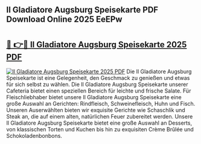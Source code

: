 ## Il Gladiatore Augsburg Speisekarte PDF Download Online 2025 EeEPw

# <h2><a href="http://gccr8p.nevu.top/?p=Il+Gladiatore+Augsburg+Speisekarte">🔗 👉🔴 Il Gladiatore Augsburg Speisekarte 2025 PDF</a></h2>

[![Il Gladiatore Augsburg Speisekarte 2025 PDF](https://i.imgur.com/dBaPXMq.png)](http://gccr8p.nevu.top/?p=Il+Gladiatore+Augsburg+Speisekarte)
Die Il Gladiatore Augsburg Speisekarte ist eine Gelegenheit, den Geschmack zu genießen und etwas für sich selbst zu wählen. Die Il Gladiatore Augsburg Speisekarte unserer Cafeteria bietet einen speziellen Bereich für leichte und frische Salate. Für Fleischliebhaber bietet unsere Il Gladiatore Augsburg Speisekarte eine große Auswahl an Gerichten: Rindfleisch, Schweinefleisch, Huhn und Fisch. Unseren Auserwählten bieten wir exquisite Gerichte wie Schaschlik und Steak an, die auf einem alten, natürlichen Feuer zubereitet werden. Unsere Il Gladiatore Augsburg Speisekarte bietet eine große Auswahl an Desserts, von klassischen Torten und Kuchen bis hin zu exquisiten Crème Brûlée und Schokoladenbonbons.
